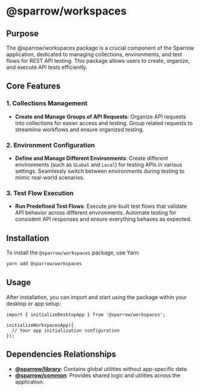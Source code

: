 # @sparrow/workspaces

## Purpose

The @sparrow/workspaces package is a crucial component of the Sparrow application, dedicated to managing collections, environments, and test flows for REST API testing. This package allows users to create, organize, and execute API tests efficiently.

## Core Features

### 1. Collections Management
- **Create and Manage Groups of API Requests**: Organize API requests into collections for easier access and testing. Group related requests to streamline workflows and ensure organized testing.

### 2. Environment Configuration
- **Define and Manage Different Environments**: Create different environments (such as `GLobal` and `Local`) for testing APIs in various settings. Seamlessly switch between environments during testing to mimic real-world scenarios.

### 3. Test Flow Execution
- **Run Predefined Test Flows**: Execute pre-built test flows that validate API behavior across different environments. Automate testing for consistent API responses and ensure everything behaves as expected.


## Installation

To install the `@sparrow/workspaces` package, use Yarn:

```bash
yarn add @sparrow/workspaces
```

## Usage
After installation, you can import and start using the package within your desktop or app setup:

```
import { initializeDesktopApp } from '@sparrow/workspaces';

initializeWorkspacesApp({
  // Your app initialization configuration
});
```
## Dependencies Relationships

- **[@sparrow/library](packages/library/README.md)**: Contains global utilities without app-specific data.
- **[@sparrow/common](packages/common/README.md)**: Provides shared logic and utilities across the application.
